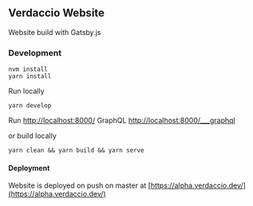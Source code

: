 ## Verdaccio Website

Website build with Gatsby.js

### Development

```
nvm install
yarn install
```

Run locally

```
yarn develop
```

Run [http://localhost:8000/](http://localhost:8000/)
GraphQL [http://localhost:8000/\_\_\_graphql](http://localhost:8000/___graphql)

or build locally

```
yarn clean && yarn build && yarn serve
```

#### Deployment

Website is deployed on push on master at [https://alpha.verdaccio.dev/](https://alpha.verdaccio.dev/)

